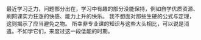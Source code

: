 最近学习乏力，问题部分出在，学习中有趣的部分没能保持，例如自学优质资源、刷网课实力狂涨的快感、能力上升的快乐。
我不想面对那些生硬的公式与定理，这则揭示了应当避免之物。
所幸非专业课的知识与这些大头相比，可以说是消遣。不如学它们，来度过这一段低能的时期。